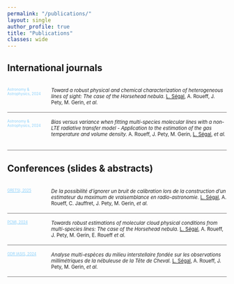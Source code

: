 ```yaml
---
permalink: "/publications/"
layout: single
author_profile: true
title: "Publications"
classes: wide
---
```


<style>
.timeline {
  display: grid;
  grid-template-columns: 0.5fr 2fr; 
  border-bottom: 1px solid #7b7979; /* similar as <hr> */
  padding: 15px 0;
}

.journal {
  color: LightSkyBlue;
  font-size: 60%;
}

.text {
  padding-left: 0px;
  font-size: 80%;
}
</style>

<h2> International journals </h2>

<div class="timeline">
  <div class="journal">Astronomy & Astrophysics, 2024</div>
  <div class="text">
  <i>Toward a robust physical and chemical characterization of heterogeneous lines of sight: The case of the Horsehead nebula.</i>
  <span><ins>L. Ségal</ins>, A. Roueff, J. Pety, M. Gerin, <i>et al.</i></span> 
  &nbsp; <a href="https://doi.org/10.1051/0004-6361/202451567"><i class="fa fa-file-pdf" title="Paper" style="color:LightSkyBlue"></i></a> </div>
</div>

<div class="timeline">
  <div class="journal">Astronomy & Astrophysics, 2024</div>
  <div class="text">
  <i>Bias versus variance when fitting multi-species molecular lines with a non-LTE radiative transfer model - Application to the estimation of the gas temperature and volume density.</i>
  <span>A. Roueff, J. Pety, M. Gerin, <ins>L. Ségal</ins>, <em>et al.</em></span> 
  &nbsp; <a href="https://doi.org/10.1051/0004-6361/202449148"><i class="fa fa-file-pdf" title="Paper" style="color:LightSkyBlue"></i></a> </div>

</div>


<h2> Conferences (slides & abstracts) </h2>

<div class="timeline">
    <div class="journal"><a href="https://gretsi.fr/colloque2025/" style="color:LightSkyBlue">GRETSI, 2025</a></div>
    <div class="text">
    <i>De la possibilité d’ignorer un bruit de calibration lors de la construction d’un estimateur du maximum de vraisemblance en radio-astronomie.</i>
    <span><ins>L. Ségal</ins>, A. Roueff, C.  Jauffret, J. Pety, M. Gerin, <em>et al.</em></span>
    &nbsp; <a href="https://gretsi.fr/data/colloque/pdf/2025_segal1430.pdf"><i class="fa fa-file-pdf" style="color:LightSkyBlue" title="Paper"></i></a>
    &nbsp; <a href="/assets/files/slides/gretsi25-segal-ID1430.pdf"><i class="fa fa-image" style="color:LightSkyBlue" title="Slides"></i></a></div>
</div>

<div class="timeline">
    <div class="journal"><a style="color:LightSkyBlue" href="https://pcmi2024bordeaux.sciencesconf.org">PCMI, 2024</a></div>
    <div class="text">
    <i>Towards robust estimations of molecular cloud physical conditions from multi-species lines: The case of the Horsehead nebula.</i>
    <span><ins>L. Ségal</ins>, A. Roueff, J. Pety, M. Gerin, E. Roueff <em>et al.</em></span>
    &nbsp; <a href="/assets/files/abstract/PCMI_segal.pdf"><i class="fa fa-file-alt" style="color:LightSkyBlue" title="Abstract"></i></a></div>
</div>

<div class="timeline">
    <div class="journal"><a style="color:LightSkyBlue" href="https://gdr-iasis.cnrs.fr/reunions/etat-des-lieux-des-methodes-dinversion-en-astronomie-et-challenges-a-venir/">GDR IASIS, 2024</a></div>
    <div class="text">
    <i>Analyse multi-espèces du milieu interstellaire fondée sur les observations millimétriques de la nébuleuse de la Tête de Cheval.</i>
    <span><ins>L. Ségal</ins>, A. Roueff, J. Pety, M. Gerin, <em>et al.</em></span>
    &nbsp; <a href="/assets/files/abstract/GDR_IASIS_segal.pdf"><i class="fa fa-file-alt" style="color:LightSkyBlue" title="Abstract"></i></a></div>
</div>
